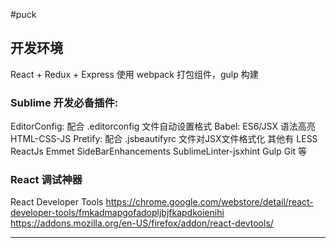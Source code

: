 #puck


## 开发环境
React + Redux + Express
使用 webpack 打包组件，gulp 构建

### Sublime 开发必备插件: 
EditorConfig: 配合 .editorconfig 文件自动设置格式
Babel: ES6/JSX 语法高亮
HTML-CSS-JS Pretify: 配合 .jsbeautifyrc 文件对JSX文件格式化
其他有 LESS ReactJs Emmet SideBarEnhancements SublimeLinter-jsxhint Gulp Git 等

### React 调试神器
React Developer Tools
https://chrome.google.com/webstore/detail/react-developer-tools/fmkadmapgofadopljbjfkapdkoienihi
https://addons.mozilla.org/en-US/firefox/addon/react-devtools/

***
